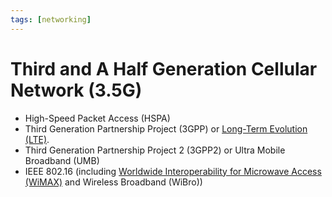 ```yaml
---
tags: [networking]
---
```


# Third and A Half Generation Cellular Network (3.5G)

- High-Speed Packet Access (HSPA)
- Third Generation Partnership Project (3GPP) or [Long-Term Evolution (LTE)](202304111948.md).
- Third Generation Partnership Project 2 (3GPP2) or Ultra Mobile Broadband (UMB)
- IEEE 802.16 (including [Worldwide Interoperability for Microwave Access (WiMAX)](202305181312.md)
  and Wireless Broadband (WiBro))
